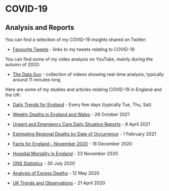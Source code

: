 # COVID-19

## Analysis and Reports

You can find a selection of my COVID-19 insights shared on Twitter:

- [Favourite Tweets](twitter.md) - links to my tweets relating to COVID-19

You can find some of my video analysis on YouTube, mainly during the autumn of 2020:

- [The Data Guy](https://www.youtube.com/channel/UC5ZYmsNjBqZSG9efLz_33eQ) - collection of videos showing real-time analysis, typically around 11 minutes long

Here are some of my studies and articles relating COVID-19 in England and the UK:

- [Daily Trends for England](daily-trends/README.md) - Every few days (typically Tue, Thu, Sat)

- [Weekly Deaths in England and Wales](weekly-deaths/README.md) - 26 October 2021

- [Urgent and Emergency Care Daily Situation Reports](uec-sitreps/README.md) - 8 April 2021

- [Estimating Regional Deaths by Date of Occurrence](estimating-regional-occurrences/README.md) - 1 February 2021

- [Facts for England - November 2020](facts-england.md) - 18 December 2020

- [Hospital Mortality in England](hospital-mortality-rates.md) - 23 November 2020

- [ONS Statistics](https://logiqx.github.io/ons-stats/) - 30 July 2020

- [Analysis of Excess Deaths](https://logiqx.github.io/ons-stats/data_prep/) - 12 May 2020

- [UK Trends and Observations](uk-trends-and-observations.md) - 21 April 2020

